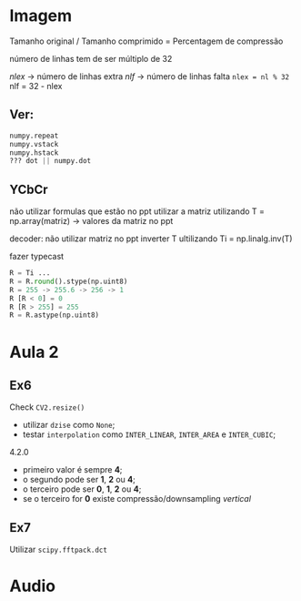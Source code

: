 # Imagem
Tamanho original / Tamanho comprimido = Percentagem de compressão

número de linhas tem de ser múltiplo de 32

*nlex* -> número de linhas extra
*nlf* -> número de linhas falta
``nlex = nl % 32
``nlf = 32 - nlex

## Ver:
```python
numpy.repeat
numpy.vstack
numpy.hstack
??? dot || numpy.dot
```

## YCbCr
não utilizar formulas que estão no ppt
utilizar a matriz utilizando T = np.array(matriz) -> valores da matriz no ppt

decoder: não utilizar matriz no ppt
inverter T ultilizando Ti = np.linalg.inv(T)

fazer typecast
```python
R = Ti ... 
R = R.round().stype(np.uint8)
R = 255 -> 255.6 -> 256 -> 1
R [R < 0] = 0
R [R > 255] = 255
R = R.astype(np.uint8)
```

# Aula 2

## Ex6
Check `CV2.resize()` 
- utilizar `dzise` como `None`;
- testar `interpolation` como `INTER_LINEAR`, `INTER_AREA` e `INTER_CUBIC`;

4.2.0
- primeiro valor é sempre **4**;
- o segundo pode ser **1**, **2** ou **4**;
- o terceiro pode ser **0**, **1**, **2** ou **4**;
- se o terceiro for **0** existe compressão/downsampling *vertical*
## Ex7
Utilizar `scipy.fftpack.dct`

# Audio



